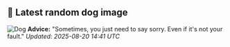 ## 🐶 Latest random dog image
![Dog](https://images.dog.ceo/breeds/schnauzer-miniature/n02097047_1352.jpg)
**Advice:** "Sometimes, you just need to say sorry. Even if it's not your fault."
*Updated: 2025-08-20 14:41 UTC*
